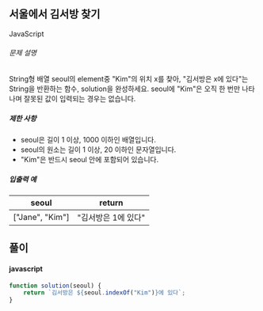 ## 서울에서 김서방 찾기

JavaScript

###### 문제 설명

String형 배열 seoul의 element중 "Kim"의 위치 x를 찾아, "김서방은 x에 있다"는 String을 반환하는 함수, solution을 완성하세요. seoul에 "Kim"은 오직 한 번만 나타나며 잘못된 값이 입력되는 경우는 없습니다.

##### 제한 사항

-   seoul은 길이 1 이상, 1000 이하인 배열입니다.
-   seoul의 원소는 길이 1 이상, 20 이하인 문자열입니다.
-   "Kim"은 반드시 seoul 안에 포함되어 있습니다.

##### 입출력 예

| seoul | return |
| --- | --- |
| ["Jane", "Kim"] | "김서방은 1에 있다" |

## 풀이

#### javascript
```javascript
function solution(seoul) {
    return `김서방은 ${seoul.indexOf("Kim")}에 있다`;
}
```